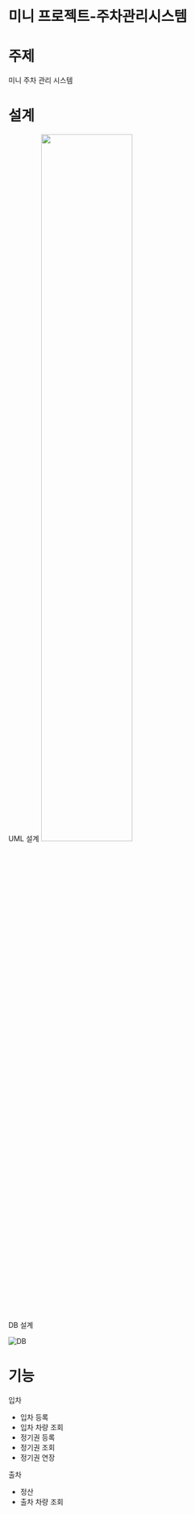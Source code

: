 # 미니 프로젝트-주차관리시스템

# 주제
미니 주차 관리 시스템 

# 설계
UML 설계
<img src="https://user-images.githubusercontent.com/63104048/82642548-0e055e80-9c49-11ea-9a54-8a08d4a60de1.png" width="60%">

DB 설계

![DB](https://user-images.githubusercontent.com/63104048/82642385-c5e63c00-9c48-11ea-8b0a-9ab9782d530d.png)

# 기능
입차
  - 입차 등록
  - 입차 차량 조회
  - 정기권 등록
  - 정기권 조회
  - 정기권 연장
  
출차
  - 정산
  - 출차 차량 조회
  
